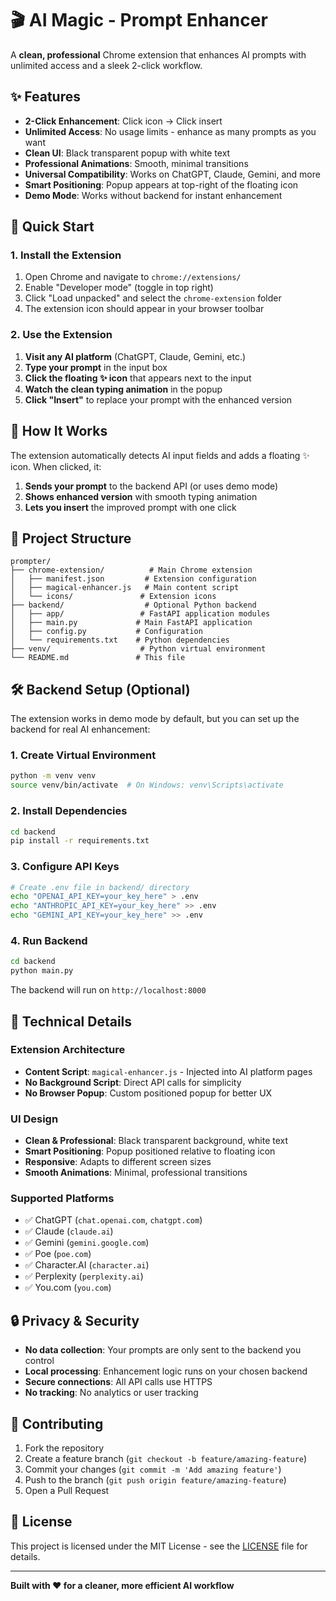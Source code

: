 # 🎬 AI Magic - Prompt Enhancer

A **clean, professional** Chrome extension that enhances AI prompts with unlimited access and a sleek 2-click workflow.

## ✨ Features

- **2-Click Enhancement**: Click icon → Click insert  
- **Unlimited Access**: No usage limits - enhance as many prompts as you want
- **Clean UI**: Black transparent popup with white text  
- **Professional Animations**: Smooth, minimal transitions  
- **Universal Compatibility**: Works on ChatGPT, Claude, Gemini, and more  
- **Smart Positioning**: Popup appears at top-right of the floating icon  
- **Demo Mode**: Works without backend for instant enhancement  

## 🚀 Quick Start

### 1. Install the Extension

1. Open Chrome and navigate to `chrome://extensions/`
2. Enable "Developer mode" (toggle in top right)
3. Click "Load unpacked" and select the `chrome-extension` folder
4. The extension icon should appear in your browser toolbar

### 2. Use the Extension

1. **Visit any AI platform** (ChatGPT, Claude, Gemini, etc.)
2. **Type your prompt** in the input box
3. **Click the floating ✨ icon** that appears next to the input
4. **Watch the clean typing animation** in the popup
5. **Click "Insert"** to replace your prompt with the enhanced version

## 🎯 How It Works

The extension automatically detects AI input fields and adds a floating ✨ icon. When clicked, it:

1. **Sends your prompt** to the backend API (or uses demo mode)
2. **Shows enhanced version** with smooth typing animation
3. **Lets you insert** the improved prompt with one click

## 🔧 Project Structure

```
prompter/
├── chrome-extension/          # Main Chrome extension
│   ├── manifest.json         # Extension configuration
│   ├── magical-enhancer.js   # Main content script
│   └── icons/               # Extension icons
├── backend/                  # Optional Python backend
│   ├── app/                 # FastAPI application modules
│   ├── main.py             # Main FastAPI application
│   ├── config.py           # Configuration
│   └── requirements.txt    # Python dependencies
├── venv/                    # Python virtual environment
└── README.md               # This file
```

## 🛠️ Backend Setup (Optional)

The extension works in demo mode by default, but you can set up the backend for real AI enhancement:

### 1. Create Virtual Environment
```bash
python -m venv venv
source venv/bin/activate  # On Windows: venv\Scripts\activate
```

### 2. Install Dependencies
```bash
cd backend
pip install -r requirements.txt
```

### 3. Configure API Keys
```bash
# Create .env file in backend/ directory
echo "OPENAI_API_KEY=your_key_here" > .env
echo "ANTHROPIC_API_KEY=your_key_here" >> .env
echo "GEMINI_API_KEY=your_key_here" >> .env
```

### 4. Run Backend
```bash
cd backend
python main.py
```

The backend will run on `http://localhost:8000`

## 🎨 Technical Details

### Extension Architecture
- **Content Script**: `magical-enhancer.js` - Injected into AI platform pages
- **No Background Script**: Direct API calls for simplicity
- **No Browser Popup**: Custom positioned popup for better UX

### UI Design
- **Clean & Professional**: Black transparent background, white text
- **Smart Positioning**: Popup positioned relative to floating icon
- **Responsive**: Adapts to different screen sizes
- **Smooth Animations**: Minimal, professional transitions

### Supported Platforms
- ✅ ChatGPT (`chat.openai.com`, `chatgpt.com`)
- ✅ Claude (`claude.ai`)
- ✅ Gemini (`gemini.google.com`)
- ✅ Poe (`poe.com`)
- ✅ Character.AI (`character.ai`)
- ✅ Perplexity (`perplexity.ai`)
- ✅ You.com (`you.com`)

## 🔒 Privacy & Security

- **No data collection**: Your prompts are only sent to the backend you control
- **Local processing**: Enhancement logic runs on your chosen backend
- **Secure connections**: All API calls use HTTPS
- **No tracking**: No analytics or user tracking

## 🤝 Contributing

1. Fork the repository
2. Create a feature branch (`git checkout -b feature/amazing-feature`)
3. Commit your changes (`git commit -m 'Add amazing feature'`)
4. Push to the branch (`git push origin feature/amazing-feature`)
5. Open a Pull Request

## 📝 License

This project is licensed under the MIT License - see the [LICENSE](LICENSE) file for details.

---

**Built with ❤️ for a cleaner, more efficient AI workflow**
